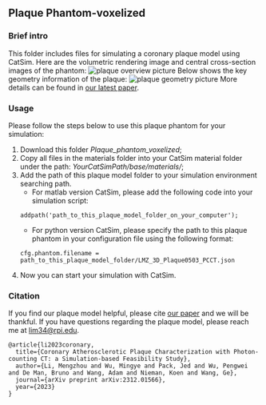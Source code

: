 ## Plaque Phantom-voxelized
### Brief intro
This folder includes files for simulating a coronary plaque model using CatSim. Here are the volumetric rendering image and central cross-section images of the phantom:
![plaque overview picture](figures/Figure1.png "Volumetric rendering image and central cross-sections of the plaque model")
Below shows the key geometry information of the plaque:
![plaque geometry picture](figures/Figure2.png "Dimensions for the key features of the plaque components")
More details can be found in [our latest paper](https://arxiv.org/abs/2312.01566).

### Usage
Please follow the steps below to use this plaque phantom for your simulation:
1. Download this folder *Plaque_phantom_voxelized*;
1. Copy all files in the materials folder into your CatSim material folder under the path: *YourCatSimPath/base/materials/*;
1. Add the path of this plaque model folder to your simulation environment searching path.
    - For matlab version CatSim, please add the following code into your simulation script:
    ```
    addpath('path_to_this_plaque_model_folder_on_your_computer');
    ```
    - For python version CatSim, please specify the path to this plaque phantom in your configuration file using the following format:
    ```
    cfg.phantom.filename = path_to_this_plaque_model_folder/LMZ_3D_Plaque0503_PCCT.json
    ```
1. Now you can start your simulation with CatSim.

### Citation
If you find our plaque model helpful, please cite [our paper](https://arxiv.org/abs/2312.01566) and we will be thankful. If you have questions regarding the plaque model, please reach me at [lim34\@rpi.edu](mailto:lim34@rpi.edu?subject=QuestionsAboutThePlaqueModel). 
```
@article{li2023coronary,
  title={Coronary Atherosclerotic Plaque Characterization with Photon-counting CT: a Simulation-based Feasibility Study},
  author={Li, Mengzhou and Wu, Mingye and Pack, Jed and Wu, Pengwei and De Man, Bruno and Wang, Adam and Nieman, Koen and Wang, Ge},
  journal={arXiv preprint arXiv:2312.01566},
  year={2023}
}
``` 
